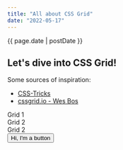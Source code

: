 ```yaml
---
title: "All about CSS Grid"
date: "2022-05-17"
---
```


<div class="date">{{ page.date | postDate }}</div>

## Let's dive into CSS Grid!

<article class="blog-body">
  <p>Some sources of inspiration:</p>

- [CSS-Tricks](https://css-tricks.com/snippets/css/complete-guide-grid/)
- [cssgrid.io - Wes Bos](https://cssgrid.io/)

</article>

<div class="grid-container">
  <div class="grid1">Grid 1</div>
  <div class="grid2">Grid 2</div>
  <div class="grid3">Grid 2</div>
</div>

<div>
  <button class="button" href="http://www.visualphixaion.com">Hi, I'm a button</button>
</div>

